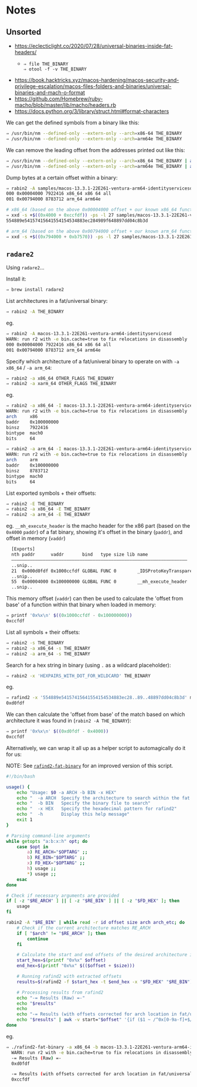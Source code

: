 # Notes

## Unsorted

- https://eclecticlight.co/2020/07/28/universal-binaries-inside-fat-headers/
  - ```
    ⇒ file THE_BINARY
    ⇒ otool -f -v THE_BINARY
    ```
- https://book.hacktricks.xyz/macos-hardening/macos-security-and-privilege-escalation/macos-files-folders-and-binaries/universal-binaries-and-mach-o-format
- https://github.com/Homebrew/ruby-macho/blob/master/lib/macho/headers.rb
- https://docs.python.org/3/library/struct.html#format-characters

We can get the defined symbols from a binary like this:

```bash
⇒ /usr/bin/nm --defined-only --extern-only --arch=x86-64 THE_BINARY
⇒ /usr/bin/nm --defined-only --extern-only --arch=arm64e THE_BINARY
```

We can remove the leading offset from the addresses printed out like this:

```bash
⇒ /usr/bin/nm --defined-only --extern-only --arch=x86_64 THE_BINARY | awk '{print "0x" substr($1, length($1) - 5) " " $2 " " $3}'
⇒ /usr/bin/nm --defined-only --extern-only --arch=arm64e THE_BINARY | awk '{print "0x" substr($1, length($1) - 5) " " $2 " " $3}'
```

Dump bytes at a certain offset within a binary:

```bash
⇒ rabin2 -A samples/macos-13.3.1-22E261-ventura-arm64-identityservicesd
000 0x00004000 7922416 x86_64 x86 64 all
001 0x00794000 8783712 arm_64 arm64e

# x86_64 (based on the above 0x00004000 offset + our known x86_64 function offset within that arch binary)
⇒ xxd -s +$((0x4000 + 0xccfdf)) -ps -l 27 samples/macos-13.3.1-22E261-ventura-arm64-identityservicesd
554889e54157415641554154534883ec284989f648897dd04c8b3d

# arm_64 (based on the above 0x00794000 offset + our known arm_64 function offset within that arch binary)
⇒ xxd -s +$((0x794000 + 0xb7570)) -ps -l 27 samples/macos-13.3.1-22E261-ventura-arm64-identityservicesd
```

## `radare2`

Using `radare2`...

Install it:

```bash
⇒ brew install radare2
```

List architectures in a fat/universal binary:

```bash
⇒ rabin2 -A THE_BINARY
```

eg.

```bash
⇒ rabin2 -A macos-13.3.1-22E261-ventura-arm64-identityservicesd
WARN: run r2 with -e bin.cache=true to fix relocations in disassembly
000 0x00004000 7922416 x86_64 x86 64 all
001 0x00794000 8783712 arm_64 arm64e
```

Specify which architecture of a fat/univeral binary to operate on with `-a x86_64` / `-a arm_64`:

```bash
⇒ rabin2 -a x86_64 OTHER_FLAGS THE_BINARY
⇒ rabin2 -a xarm_64 OTHER_FLAGS THE_BINARY
```

eg.

```bash
⇒ rabin2 -a x86_64 -I macos-13.3.1-22E261-ventura-arm64-identityservicesd | head -n 5
WARN: run r2 with -e bin.cache=true to fix relocations in disassembly
arch     x86
baddr    0x100000000
binsz    7922416
bintype  mach0
bits     64

⇒ rabin2 -a arm_64 -I macos-13.3.1-22E261-ventura-arm64-identityservicesd | head -n 5
WARN: run r2 with -e bin.cache=true to fix relocations in disassembly
arch     arm
baddr    0x100000000
binsz    8783712
bintype  mach0
bits     64
```

List exported symbols + their offsets:

```bash
⇒ rabin2 -E THE_BINARY
⇒ rabin2 -a x86_64 -E THE_BINARY
⇒ rabin2 -a arm_64 -E THE_BINARY
```

eg. `__mh_execute_header` is the macho header for the x86 part (based on the `0x4000` `paddr`) of a fat binary, showing it's offset in the binary (`paddr`), and offset in memory (`vaddr`)

```bash
  [Exports]
  nth paddr      vaddr       bind   type size lib name
  ―――――――――――――――――――――――――――――――――――――――――――――――――――――――――――――――――――
  ..snip..
  21  0x000d0fdf 0x1000ccfdf GLOBAL FUNC 0        _IDSProtoKeyTransparencyTrustedServiceReadFrom
  ..snip..
  55  0x00004000 0x100000000 GLOBAL FUNC 0        __mh_execute_header
  ..snip..
```

This memory offset (`vaddr`) can then be used to calculate the 'offset from base' of a function within that binary when loaded in memory:

```bash
⇒ printf '0x%x\n' $((0x1000ccfdf - 0x100000000))
0xccfdf
```

List all symbols + their offsets:

```bash
⇒ rabin2 -s THE_BINARY
⇒ rabin2 -a x86_64 -s THE_BINARY
⇒ rabin2 -a arm_64 -s THE_BINARY
```

Search for a hex string in binary (using `.` as a wildcard placeholder):

```bash
⇒ rabin2 -x 'HEXPAIRS_WITH_DOT_FOR_WILDCARD' THE_BINARY
```

eg.

```bash
⇒ rafind2 -x '554889e54157415641554154534883ec28..89..48897dd04c8b3d' macos-13.3.1-22E261-ventura-arm64-identityservicesd
0xd0fdf
```

We can then calculate the 'offset from base' of the match based on which architecture it was found in (`rabin2 -A THE_BINARY`):

```bash
⇒ printf '0x%x\n' $((0xd0fdf - 0x4000))
0xccfdf
```

Alternatively, we can wrap it all up as a helper script to automagically do it for us:

NOTE: See [`rafind2-fat-binary`](./rafind2-fat-binary) for an improved version of this script.

```bash
#!/bin/bash

usage() {
    echo "Usage: $0 -a ARCH -b BIN -x HEX"
    echo "  -a ARCH  Specify the architecture to search within the fat binary (e.g., x86_64, arm64)"
    echo "  -b BIN   Specify the binary file to search"
    echo "  -x HEX   Specify the hexadecimal pattern for rafind2"
    echo "  -h       Display this help message"
    exit 1
}

# Parsing command-line arguments
while getopts "a:b:x:h" opt; do
    case $opt in
        a) RE_ARCH="$OPTARG" ;;
        b) RE_BIN="$OPTARG" ;;
        x) FD_HEX="$OPTARG" ;;
        h) usage ;;
        *) usage ;;
    esac
done

# Check if necessary arguments are provided
if [ -z "$RE_ARCH" ] || [ -z "$RE_BIN" ] || [ -z "$FD_HEX" ]; then
    usage
fi

rabin2 -A "$RE_BIN" | while read -r id offset size arch arch_etc; do
    # Check if the current architecture matches RE_ARCH
    if [ "$arch" != "$RE_ARCH" ]; then
        continue
    fi

    # Calculate the start and end offsets of the desired architecture in the fat/universal binary
    start_hex=$(printf "0x%x" $offset)
    end_hex=$(printf "0x%x" $(($offset + $size)))

    # Running rafind2 with extracted offsets
    results=$(rafind2 -f $start_hex -t $end_hex -x "$FD_HEX" "$RE_BIN")

    # Processing results from rafind2
    echo "-= Results (Raw) =-"
    echo "$results"
    echo
    echo "-= Results (with offsets corrected for arch location in fat/universal binary) =-"
    echo "$results" | awk -v start="$offset" '{if ($1 ~ /^0x[0-9a-f]+$/) printf "0x%x\n", $1 - start}'
done
```

eg.

```bash
⇒ ./rafind2-fat-binary -a x86_64 -b macos-13.3.1-22E261-ventura-arm64-identityservicesd -x '554889e54157415641554154534883ec28..89..48897dd04c8b3d'
  WARN: run r2 with -e bin.cache=true to fix relocations in disassembly
  -= Results (Raw) =-
  0xd0fdf

  -= Results (with offsets corrected for arch location in fat/universal binary) =-
  0xccfdf
```
